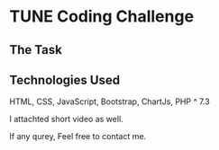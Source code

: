 # TUNE Coding Challenge

## The Task

## Technologies Used
HTML, CSS, JavaScript, Bootstrap, ChartJs, PHP ^ 7.3

I attachted short video as well.


If any qurey, Feel free to contact me.
